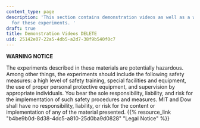 ```yaml
---
content_type: page
description: 'This section contains demonstration videos as well as a warning notice
  for these experiments. '
draft: true
title: Demonstration Videos DELETE
uid: 25142e07-22a5-4db5-a2d7-38f9b540f0c7
---
```

**WARNING NOTICE**

The experiments described in these materials are potentially hazardous. Among other things, the experiments should include the following safety measures: a high level of safety training, special facilities and equipment, the use of proper personal protective equipment, and supervision by appropriate individuals. You bear the sole responsibility, liability, and risk for the implementation of such safety procedures and measures. MIT and Dow shall have no responsibility, liability, or risk for the content or implementation of any of the material presented. {{% resource_link "b4be9b0d-8d38-4dc5-a810-25d0ba9d0828" "Legal Notice" %}}